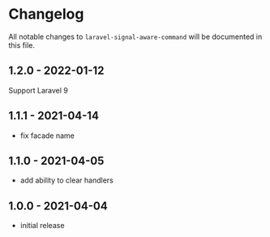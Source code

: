 # Changelog

All notable changes to `laravel-signal-aware-command` will be documented in this file.

## 1.2.0 - 2022-01-12

Support Laravel 9

## 1.1.1 - 2021-04-14

- fix facade name

## 1.1.0 - 2021-04-05

- add ability to clear handlers

## 1.0.0 - 2021-04-04

- initial release
